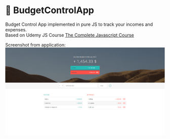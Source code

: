 # 💸 BudgetControlApp
Budget Control App implemented in pure JS to track your incomes and expenses. <br>
Based on Udemy JS Course [The Complete Javascript Course](https://www.udemy.com/course/the-complete-javascript-course/)

Screenshot from application:
![Screenshot from app](/screenshots/screenshot1.png?raw=true "Screenshot from app")

